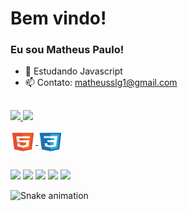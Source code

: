### <h1 font-size:35em>Bem vindo!</h1>
<h3 font-size:10em>Eu sou Matheus Paulo!</h3>

- 🌱 Estudando Javascript
- 📫 Contato: matheusslg1@gmail.com
##
<div align="left">
   <a href="https://github.com/matheuspsb">
   <img height="150em" src="https://github-readme-stats.vercel.app/api?username=matheuspsb&show_icons=true&theme=codeSTACKr&include_all_commits=true&count_private=true"/>
   <img height="100em" src="https://github-readme-stats.vercel.app/api/top-langs/?username=matheuspsb&layout=compact&langs_count=7&theme=codeSTACKr"/>
</div>
<div style="display: inline_block"><br>
   <img align="center" alt="Matheus-HTML" height="30" width="40" src="https://raw.githubusercontent.com/devicons/devicon/master/icons/html5/html5-original.svg">
   <img align="center" alt="Matheus-CSS" height="30" width="40" src="https://raw.githubusercontent.com/devicons/devicon/master/icons/css3/css3-original.svg">
</div>

  ##
  
  <div>
  <a href="https://instagram.com/matheusslg_" target="_blank"><img src="https://img.shields.io/badge/-Instagram-%23E4405F?style=for-the-badge&logo=instagram&logoColor=white" target="_blank"></a> 
  <a href="https://twitter.com/whereisguete" alt="Twitter" target="_blank"><img src="https://img.shields.io/badge/Twitter-1DA1F2?style=for-the-badge&logo=twitter&logoColor=white" target="_blank"></a>
  <a href="mailto:matheusslg1@gmail.com" target="_blank"><img src="https://img.shields.io/badge/-Gmail-%23333?style=for-the-badge&logo=gmail&logoColor=white" target="_blank"></a>
  <a href="https://api.whatsapp.com/send/?phone=5583996917370&text&app_absent=0" alt="WhatsApp" target="_blank"><img src="https://img.shields.io/badge/WhatsApp-25D366?style=for-the-badge&logo=whatsapp&logoColor=white" target="_blank"></a> 
  <a href="https://open.spotify.com/user/226nsgtez3smgauwdtjhzgyfy" alt="Spotify" target="_blank"><img src="https://img.shields.io/badge/Spotify-1ED760?&style=for-the-badge&logo=spotify&logoColor=black" target="_blank"></a>

![Snake animation](https://github.com/matheuspsb/matheuspsb/blob/output/github-contribution-grid-snake.svg)
  
  </div>
